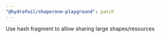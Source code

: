 ```yaml
---
"@hydrofoil/shaperone-playground": patch
---
```


Use hash fragment to allow sharing large shapes/resources
